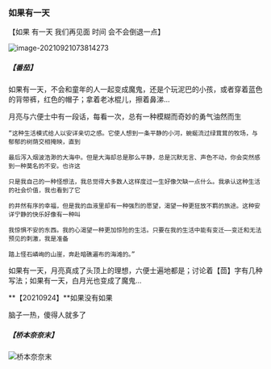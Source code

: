 ### 如果有一天

【如果  有一天  我们再见面  时间  会不会倒退一点】

![image-20210921073814273](https://i.loli.net/2021/09/21/zGeXHvYlQEh7CML.png)

##### 【番茄】

如果有一天，不会和童年的人一起变成魔鬼，还是个玩泥巴的小孩，或者穿着蓝色的背带裤，红色的帽子；拿着老冰棍儿，擦着鼻涕...



月亮与六便士中有一段话，每看一次，总有一种模糊而奇妙的勇气油然而生

```
“这种生活模式给人以安详亲切之感。它使人想到一条平静的小河，蜿蜒流过绿茸茸的牧场，与郁郁的树荫交相掩映，直到

最后泻入烟波浩渺的大海中。但是大海却总是那么平静，总是沉默无言、声色不动，你会突然感到一种莫名的不安。也许这

只是我自己的一种怪想法，我总觉得大多数人这样度过一生好像欠缺一点什么。我承认这种生活的社会价值，我也看到了它

的井然有序的幸福，但是我的血液里却有一种强烈的愿望，渴望一种更狂放不羁的旅途。这种安详宁静的快乐好像有一种叫

我惊惧不安的东西。我的心渴望一种更加惊险的生活。只要在我的生活中能有变迁——变迁和无法预见的刺激，我是准备

踏上怪石嶙峋的山崖，奔赴暗礁遍布的海滩的。”
```



如果有一天，月亮真成了头顶上的理想，六便士遍地都是；讨论着【茴】字有几种写法；如果有一天，白月光也变成了魔鬼...



**【20210924】**如果没有如果



脑子一热，傻得人就多了

##### 【桥本奈奈末】

![桥本奈奈末](https://p1-jj.byteimg.com/tos-cn-i-t2oaga2asx/gold-user-assets/2018/5/20/1637b726f7d219cb~tplv-t2oaga2asx-watermark.image)

